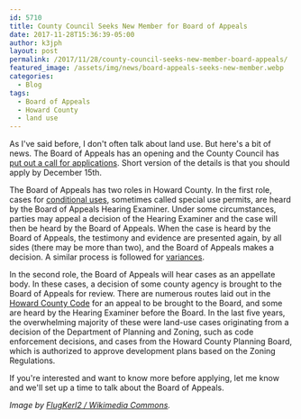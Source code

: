 ```yaml
---
id: 5710
title: County Council Seeks New Member for Board of Appeals
date: 2017-11-28T15:36:39-05:00
author: k3jph
layout: post
permalink: /2017/11/28/county-council-seeks-new-member-board-appeals/
featured_image: /assets/img/news/board-appeals-seeks-new-member.webp
categories:
  - Blog
tags:
  - Board of Appeals
  - Howard County
  - land use
---
```

As I've said before, I don't often talk about land use.  But here's
a bit of news.  The Board of Appeals has an opening and the County
Council has [put out a call for
applications](http://cc.howardcountymd.gov/Portals/0/Documents/CouncilMain/Press%20Releases/2017/Board%20of%20Appeals%20Vacancy%20Press%20Release-11-28-17.pdf).
Short version of the details is that you should apply by December
15th.

The Board of Appeals has two roles in Howard County.  In the first
role, cases for [conditional
uses](https://en.wikipedia.org/wiki/Special-use_permit), sometimes
called special use permits, are heard by the Board of Appeals Hearing
Examiner.  Under some circumstances, parties may appeal a decision
of the Hearing Examiner and the case will then be heard by the Board
of Appeals.  When the case is heard by the Board of Appeals, the
testimony and evidence are presented again, by all sides (there may
be more than two), and the Board of Appeals makes a decision.  A
similar process is followed for
[variances](https://en.wikipedia.org/wiki/Variance).

In the second role, the Board of Appeals will hear cases as an
appellate body.  In these cases, a decision of some county agency
is brought to the Board of Appeals for review.  There are numerous
routes laid out in the [Howard County
Code](https://www.municode.com/library/md/howard_county) for an
appeal to be brought to the Board, and some are heard by the Hearing
Examiner before the Board.  In the last five years, the overwhelming
majority of these were land-use cases originating from a decision
of the Department of Planning and Zoning, such as code enforcement
decisions, and cases from the Howard County Planning Board, which
is authorized to approve development plans based on the Zoning
Regulations.

If you're interested and want to know more before applying, let me
know and we'll set up a time to talk about the Board of Appeals.

_Image by [FlugKerl2 / Wikimedia
Commons](https://commons.wikimedia.org/wiki/File:George_Howard_Building.webp)._
